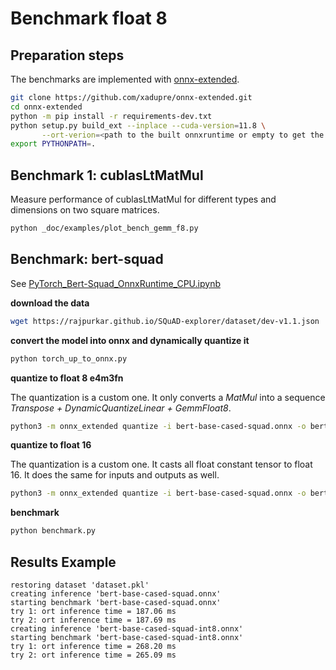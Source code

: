 # Benchmark float 8

## Preparation steps

The benchmarks are implemented with
[onnx-extended](https://github.com/xadupre/onnx-extended).

```bash
git clone https://github.com/xadupre/onnx-extended.git 
cd onnx-extended 
python -m pip install -r requirements-dev.txt 
python setup.py build_ext --inplace --cuda-version=11.8 \
       --ort-verion=<path to the built onnxruntime or empty to get the published version>
export PYTHONPATH=. 
```

## Benchmark 1: cublasLtMatMul

Measure performance of cublasLtMatMul for different types and dimensions
on two square matrices.

```bash
python _doc/examples/plot_bench_gemm_f8.py 
```

## Benchmark: bert-squad

See [PyTorch_Bert-Squad_OnnxRuntime_CPU.ipynb](https://github.com/microsoft/onnxruntime/blob/main/onnxruntime/python/tools/transformers/notebooks/PyTorch_Bert-Squad_OnnxRuntime_CPU.ipynb)

**download the data**

```bash
wget https://rajpurkar.github.io/SQuAD-explorer/dataset/dev-v1.1.json
```

**convert the model into onnx and dynamically quantize it**

```bash
python torch_up_to_onnx.py
```

**quantize to float 8 e4m3fn**

The quantization is a custom one. It only converts a *MatMul* into
a sequence *Transpose + DynamicQuantizeLinear + GemmFloat8*.

```bash
python3 -m onnx_extended quantize -i bert-base-cased-squad.onnx -o bert-base-cased-squad-fp8-local.onnx -v -v -k fp8 -q -l
```

**quantize to float 16**

The quantization is a custom one. It casts all float constant tensor to float 16.
It does the same for inputs and outputs as well.

```bash
python3 -m onnx_extended quantize -i bert-base-cased-squad.onnx -o bert-base-cased-squad-fp8-local.onnx -v -v -k fp16 -q
```

**benchmark**

```bash
python benchmark.py
```

## Results Example

```
restoring dataset 'dataset.pkl'
creating inference 'bert-base-cased-squad.onnx'
starting benchmark 'bert-base-cased-squad.onnx'
try 1: ort inference time = 187.06 ms
try 2: ort inference time = 187.69 ms
creating inference 'bert-base-cased-squad-int8.onnx'
starting benchmark 'bert-base-cased-squad-int8.onnx'
try 1: ort inference time = 268.20 ms
try 2: ort inference time = 265.09 ms
```

